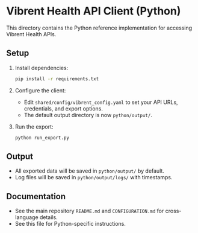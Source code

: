 # Vibrent Health API Client (Python)

This directory contains the Python reference implementation for accessing Vibrent Health APIs.

## Setup

1. Install dependencies:
   ```bash
   pip install -r requirements.txt
   ```

2. Configure the client:
   - Edit `shared/config/vibrent_config.yaml` to set your API URLs, credentials, and export options.
   - The default output directory is now `python/output/`.

3. Run the export:
   ```bash
   python run_export.py
   ```

## Output
- All exported data will be saved in `python/output/` by default.
- Log files will be saved in `python/output/logs/` with timestamps.

## Documentation
- See the main repository `README.md` and `CONFIGURATION.md` for cross-language details.
- See this file for Python-specific instructions. 